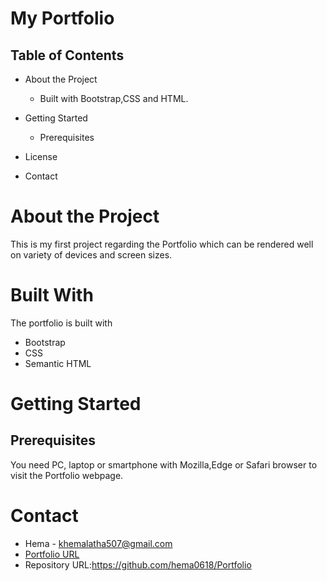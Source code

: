 <!--Headings-->
# My Portfolio

## Table of Contents
* About the Project
  * Built with Bootstrap,CSS and HTML.

* Getting Started
  * Prerequisites
  
  

  
* License
  
* Contact
   
# About the Project
This is my first project regarding the Portfolio which can be rendered well on variety of devices and screen sizes. 

# Built With

The portfolio is built with 
* Bootstrap
* CSS 
* Semantic HTML

# Getting Started

## Prerequisites

You need PC, laptop or smartphone with Mozilla,Edge or Safari browser to visit the Portfolio webpage.



# Contact
* Hema - khemalatha507@gmail.com
* [Portfolio URL](https://hema0618.github.io/Portfolio/ "Portfolio URL")
* Repository URL:https://github.com/hema0618/Portfolio







